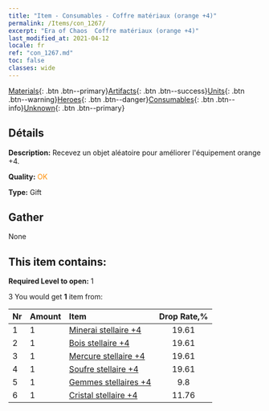 ```yaml
---
title: "Item - Consumables - Coffre matériaux (orange +4)"
permalink: /Items/con_1267/
excerpt: "Era of Chaos  Coffre matériaux (orange +4)"
last_modified_at: 2021-04-12
locale: fr
ref: "con_1267.md"
toc: false
classes: wide
---
```

 [Materials](/fr/Items/){: .btn .btn--primary}[Artifacts](/fr/Items/Artifacts/){: .btn .btn--success}[Units](/fr/Items/Units/){: .btn .btn--warning}[Heroes](/fr/Items/Heroes/){: .btn .btn--danger}[Consumables](/fr/Items/Consumables/){: .btn .btn--info}[Unknown](/fr/Items/Unknown/){: .btn .btn--primary}

## Détails
 **Description:** Recevez un objet aléatoire pour améliorer l'équipement orange +4.

 **Quality:** <span style="color: #FF8C00">OK</span>

 **Type:** Gift

## Gather

  None

## This item contains:

 **Required Level to open:** 1

 3 You would get **1** item  from:

  | Nr | Amount |     Item    | Drop Rate,% |
  |:---|:-------|:------------|:---------:|
  | 1 | 1 | [Minerai stellaire +4](/fr/Items/mat_89/) | 19.61 | 
  | 2 | 1 | [Bois stellaire +4](/fr/Items/mat_90/) | 19.61 | 
  | 3 | 1 | [Mercure stellaire +4](/fr/Items/mat_91/) | 19.61 | 
  | 4 | 1 | [Soufre stellaire +4](/fr/Items/mat_92/) | 19.61 | 
  | 5 | 1 | [Gemmes stellaires +4](/fr/Items/mat_93/) | 9.8 | 
  | 6 | 1 | [Cristal stellaire +4](/fr/Items/mat_94/) | 11.76 | 
